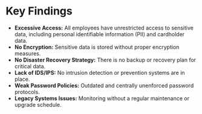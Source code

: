 # Key Findings

- **Excessive Access:** All employees have unrestricted access to sensitive data, including personal identifiable information (PII) and cardholder data.
- **No Encryption:** Sensitive data is stored without proper encryption measures.
- **No Disaster Recovery Strategy:** There is no backup or recovery plan for critical data.
- **Lack of IDS/IPS:** No intrusion detection or prevention systems are in place.
- **Weak Password Policies:** Outdated and centrally unenforced password protocols.
- **Legacy Systems Issues:** Monitoring without a regular maintenance or upgrade schedule.
